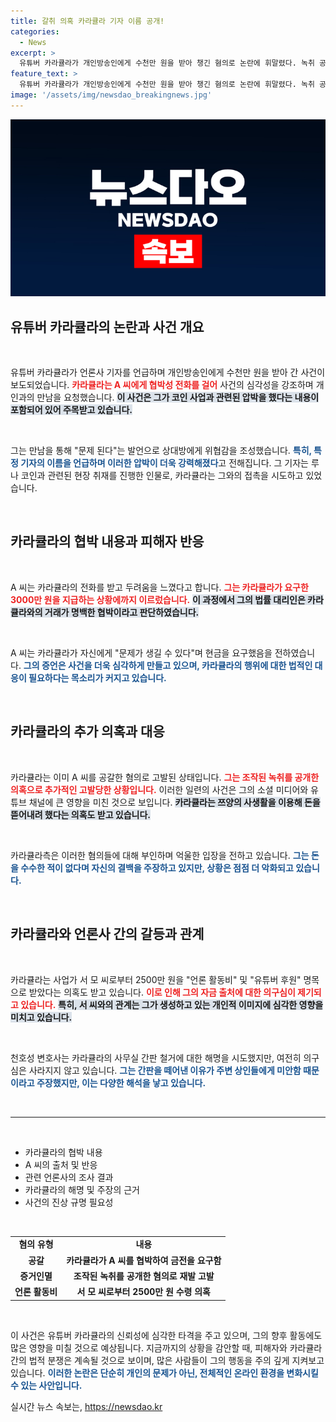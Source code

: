 ```yaml
---
title: 갈취 의혹 카라큘라 기자 이름 공개!
categories:
  - News
excerpt: >
  유튜버 카라큘라가 개인방송인에게 수천만 원을 받아 챙긴 혐의로 논란에 휘말렸다. 녹취 공개로 드러난 협박 및 공갈 의혹, 그리고 야반도주 소식까지. 카라큘라의 진실은 과연 무엇일까?
feature_text: >
  유튜버 카라큘라가 개인방송인에게 수천만 원을 받아 챙긴 혐의로 논란에 휘말렸다. 녹취 공개로 드러난 협박 및 공갈 의혹, 그리고 야반도주 소식까지. 카라큘라의 진실은 과연 무엇일까?
image: '/assets/img/newsdao_breakingnews.jpg'
---
```


<p><img src="/assets/img/newsdao_breakingnews.jpg" alt="bookingtag 속보" /></p>

<h2 data-ke-size="size26">유튜버 카라큘라의 논란과 사건 개요</h2>

<p data-ke-size="size16">&nbsp;</p>

<p>유튜버 카라큘라가 언론사 기자를 언급하며 개인방송인에게 수천만 원을 받아 간 사건이 보도되었습니다. <b><span style="color: #ee2323;">카라큘라는 A 씨에게 협박성 전화를 걸어</span></b> 사건의 심각성을 강조하며 개인과의 만남을 요청했습니다. <b><span style="background-color: #21538527;">이 사건은 그가 코인 사업과 관련된 압박을 했다는 내용이 포함되어 있어 주목받고 있습니다.</span></b> </p>

<p data-ke-size="size16">&nbsp;</p>

<p>그는 만남을 통해 "문제 된다"는 발언으로 상대방에게 위협감을 조성했습니다. <b><span style="color: #1a5490;">특히, 특정 기자의 이름을 언급하며 이러한 압박이 더욱 강력해졌다</span></b>고 전해집니다. 그 기자는 루나 코인과 관련된 현장 취재를 진행한 인물로, 카라큘라는 그와의 접촉을 시도하고 있었습니다. </p>

<p data-ke-size="size16">&nbsp;</p>

<h2 data-ke-size="size26">카라큘라의 협박 내용과 피해자 반응</h2>

<p data-ke-size="size16">&nbsp;</p>

<p>A 씨는 카라큘라의 전화를 받고 두려움을 느꼈다고 합니다. <b><span style="color: #ee2323;">그는 카라큘라가 요구한 3000만 원을 지급하는 상황에까지 이르렀습니다.</span></b> <b><span style="background-color: #21538527;">이 과정에서 그의 법률 대리인은 카라큘라와의 거래가 명백한 협박이라고 판단하였습니다.</span></b></p>

<p data-ke-size="size16">&nbsp;</p>

<p>A 씨는 카라큘라가 자신에게 "문제가 생길 수 있다"며 현금을 요구했음을 전하였습니다. <b><span style="color: #1a5490;">그의 증언은 사건을 더욱 심각하게 만들고 있으며, 카라큘라의 행위에 대한 법적인 대응이 필요하다는 목소리가 커지고 있습니다.</span></b> </p>

<p data-ke-size="size16">&nbsp;</p>

<h2 data-ke-size="size26">카라큘라의 추가 의혹과 대응</h2>

<p data-ke-size="size16">&nbsp;</p>

<p>카라큘라는 이미 A 씨를 공갈한 혐의로 고발된 상태입니다. <b><span style="color: #ee2323;">그는 조작된 녹취를 공개한 의혹으로 추가적인 고발당한 상황입니다.</span></b> 이러한 일련의 사건은 그의 소셜 미디어와 유튜브 채널에 큰 영향을 미친 것으로 보입니다. <b><span style="background-color: #21538527;">카라큘라는 쯔양의 사생활을 이용해 돈을 뜯어내려 했다는 의혹도 받고 있습니다.</span></b> </p>

<p data-ke-size="size16">&nbsp;</p>

<p>카라큘라측은 이러한 혐의들에 대해 부인하며 억울한 입장을 전하고 있습니다. <b><span style="color: #1a5490;">그는 돈을 수수한 적이 없다며 자신의 결백을 주장하고 있지만, 상황은 점점 더 악화되고 있습니다.</span></b> </p>

<p data-ke-size="size16">&nbsp;</p>

<h2 data-ke-size="size26">카라큘라와 언론사 간의 갈등과 관계</h2>

<p data-ke-size="size16">&nbsp;</p>

<p>카라큘라는 사업가 서 모 씨로부터 2500만 원을 "언론 활동비" 및 "유튜버 후원" 명목으로 받았다는 의혹도 받고 있습니다. <b><span style="color: #ee2323;">이로 인해 그의 자금 출처에 대한 의구심이 제기되고 있습니다.</span></b> <b><span style="background-color: #21538527;">특히, 서 씨와의 관계는 그가 생성하고 있는 개인적 이미지에 심각한 영향을 미치고 있습니다.</span></b> </p>

<p data-ke-size="size16">&nbsp;</p>

<p>천호성 변호사는 카라큘라의 사무실 간판 철거에 대한 해명을 시도했지만, 여전히 의구심은 사라지지 않고 있습니다. <b><span style="color: #1a5490;">그는 간판을 떼어낸 이유가 주변 상인들에게 미안함 때문이라고 주장했지만, 이는 다양한 해석을 낳고 있습니다.</span></b></p>

<p data-ke-size="size16">&nbsp;</p>

<hr>

<p data-ke-size="size16">&nbsp;</p>

<ul>
  <li>카라큘라의 협박 내용</li>
  <li>A 씨의 출처 및 반응</li>
  <li>관련 언론사의 조사 결과</li>
  <li>카라큘라의 해명 및 주장의 근거</li>
  <li>사건의 진상 규명 필요성</li>
</ul>

<p data-ke-size="size16">&nbsp;</p>

<table>
  <tr>
    <td style="text-align: center; height: 17px;"><b>혐의 유형</b></td>
    <td style="text-align: center; height: 17px;"><b>내용</b></td>
  </tr>
  <tr>
    <td style="text-align: center; height: 17px;"><b>공갈</b></td>
    <td style="text-align: center; height: 17px;"><b>카라큘라가 A 씨를 협박하여 금전을 요구함</b></td>
  </tr>
  <tr>
    <td style="text-align: center; height: 17px;"><b>증거인멸</b></td>
    <td style="text-align: center; height: 17px;"><b>조작된 녹취를 공개한 혐의로 재발 고발</b></td>
  </tr>
  <tr>
    <td style="text-align: center; height: 17px;"><b>언론 활동비</b></td>
    <td style="text-align: center; height: 17px;"><b>서 모 씨로부터 2500만 원 수령 의혹</b></td>
  </tr>
</table>

<p data-ke-size="size16">&nbsp;</p> 

<p>이 사건은 유튜버 카라큘라의 신뢰성에 심각한 타격을 주고 있으며, 그의 향후 활동에도 많은 영향을 미칠 것으로 예상됩니다. 지금까지의 상황을 감안할 때, 피해자와 카라큘라 간의 법적 분쟁은 계속될 것으로 보이며, 많은 사람들이 그의 행동을 주의 깊게 지켜보고 있습니다. <b><span style="color: #1a5490;">이러한 논란은 단순히 개인의 문제가 아닌, 전체적인 온라인 환경을 변화시킬 수 있는 사안입니다.</span></b></p>
실시간 뉴스 속보는, <a href="https://newsdao.kr" rel="dofollow">https://newsdao.kr</a>


